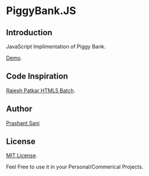 PiggyBank.JS
============

## Introduction
JavaScript Implimentation of Piggy Bank.

[Demo](http://prashantsani.com/demos/PiggyBank.JS/).

## Code Inspiration
[Rajesh Patkar HTML5 Batch](http://www.rajeshpatkar.com/Courses/javascript-technology).

## Author
[Prashant Sani](www.prashantsani.com/spider/)

## License
[MIT License](http://opensource.org/licenses/MIT).

Feel Free to use it in your Personal/Commerical Projects.
